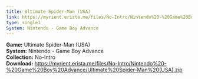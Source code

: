 ```yaml
---
title: Ultimate Spider-Man (USA)
link: https://myrient.erista.me/files/No-Intro/Nintendo%20-%20Game%20Boy%20Advance/Ultimate%20Spider-Man%20(USA).zip
type: single1
System: Nintendo - Game Boy Advance
---
```

<b>Game:</b> Ultimate Spider-Man (USA)<br>
<b>System:</b> Nintendo - Game Boy Advance<br>
<b>Collection:</b> No-Intro<br>
<b>Download:</b> https://myrient.erista.me/files/No-Intro/Nintendo%20-%20Game%20Boy%20Advance/Ultimate%20Spider-Man%20(USA).zip